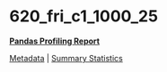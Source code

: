 # 620_fri_c1_1000_25

[**Pandas Profiling Report**](../docs_sources/profile/620_fri_c1_1000_25.html)

[Metadata](metadata.yaml) | [Summary Statistics](summary_stats.csv)

